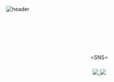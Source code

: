 ![header](https://capsule-render.vercel.app/api?type=waving&color=FFa9a0&height=150&section=header&text=๑'ٮ'๑&fontColor=997950&fontSize=40&&stroke=997950&strokeWidth=1&animation=twinkling)

<br/><br/><br/><br/><br/>



<div align="center">
 <div>⭐SNS⭐</div>
 <br/>
 <a href="https://www.instagram.com/mk.kim_wendy/" target="_blank">
   <img src="https://img.shields.io/badge/Instagram-ff69b4.svg?style=for-the-badge&logo=Instagram&logoColor=white"/>
 </a>
 <a href="https://www.facebook.com/profile.php?id=100010993726259" target="_blank">
   <img src="https://img.shields.io/badge/Facebook-3B5998.svg?style=for-the-badge&logo=Facebook&logoColor=white"/>
 </a>
 <br/>
 <br/>
 <br/>
 
</div>
 
 
<!--
**yulleta/yulleta** is a ✨ _special_ ✨ repository because its `README.md` (this file) appears on your GitHub profile.

Here are some ideas to get you started:

- 🔭 I’m currently working on ...
- 🌱 I’m currently learning ...
- 👯 I’m looking to collaborate on ...
- 🤔 I’m looking for help with ...
- 💬 Ask me about ...
- 📫 How to reach me: ...
- 😄 Pronouns: ...
- ⚡ Fun fact: ...
-->
